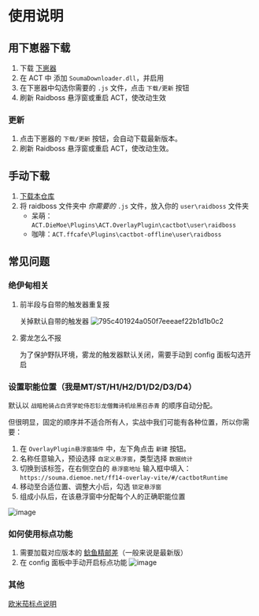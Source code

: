 # 使用说明

## 用下崽器下载

1. 下载 [下崽器](https://github.com/Souma-Sumire/SoumaDownloader/releases)
1. 在 ACT 中 添加 `SoumaDownloader.dll`，并启用
1. 在下崽器中勾选你需要的 `.js` 文件，点击 `下载/更新` 按钮
1. 刷新 Raidboss 悬浮窗或重启 ACT，使改动生效

### 更新

1. 点击下崽器的 `下载/更新` 按钮，会自动下载最新版本。
2. 刷新 Raidboss 悬浮窗或重启 ACT，使改动生效。

## 手动下载

1. [下载本仓库](https://github.com/Souma-Sumire/raidboss-user-js-public/archive/refs/heads/main.zip)
1. 将 raidboss 文件夹中 *你需要的* `.js` 文件，放入你的 `user\raidboss` 文件夹
    - 呆萌：`ACT.DieMoe\Plugins\ACT.OverlayPlugin\cactbot\user\raidboss`
    - 咖啡：`ACT.ffcafe\Plugins\cactbot-offline\user\raidboss`

## 常见问题

### 绝伊甸相关

1. 前半段与自带的触发器重复报

    关掉默认自带的触发器
    ![795c401924a050f7eeeaef22b1d1b0c2](https://github.com/user-attachments/assets/09864f99-1a61-4111-803b-f5dce0bd921b)

2. 雾龙怎么不报

    为了保护野队环境，雾龙的触发器默认关闭，需要手动到 config 面板勾选开启

### 设置职能位置（我是MT/ST/H1/H2/D1/D2/D3/D4）

默认以 `战暗枪骑占白贤学蛇侍忍钐龙僧舞诗机绘黑召赤青` 的顺序自动分配。

但很明显，固定的顺序并不适合所有人，实战中我们可能有各种位置，所以你需要：

1. 在 `OverlayPlugin悬浮窗插件` 中，左下角点击 `新建` 按钮。
1. 名称任意输入，预设选择 `自定义悬浮窗`，类型选择 `数据统计`
1. 切换到该标签，在右侧空白的 `悬浮窗地址` 输入框中填入：`https://souma.diemoe.net/ff14-overlay-vite/#/cactbotRuntime`
1. 移动至合适位置、调整大小后，勾选 `锁定悬浮窗`
1. 组成小队后，在该悬浮窗中分配每个人的正确职能位置

![image](https://github.com/user-attachments/assets/1a9ccfc6-35d1-4f93-a3b8-0a41c698d946)

### 如何使用标点功能

1. 需要加载对应版本的 [鲶鱼精邮差](https://github.com/Natsukage/PostNamazu/releases)（一般来说是最新版）
1. 在 config 面板中手动开启标点功能
![image](https://github.com/user-attachments/assets/3efa5c75-e02d-46c2-a987-eaf008c9e039)

### 其他

[欧米茄标点说明](https://docs.qq.com/doc/DTXZHb1lXcUZ4eXBh)
